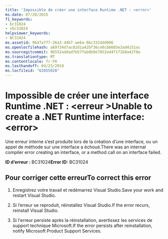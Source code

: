 ```yaml
---
title: 'Impossible de créer une interface Runtime .NET : <error>'
ms.date: 07/20/2015
f1_keywords:
- bc31024
- vbc31024
helpviewer_keywords:
- BC31024
ms.assetid: 9647a7f7-26a3-44b7-ae6a-0bc3324dd096
ms.openlocfilehash: a89734d7ac02d1a42bf36ce8cb6603e3ad4151ac
ms.sourcegitcommit: 9b552addadfb57fab0b9e7852ed4f1f1b8a42f8e
ms.translationtype: MT
ms.contentlocale: fr-FR
ms.lasthandoff: 04/23/2019
ms.locfileid: "62055028"
---
```

# <a name="unable-to-create-a-net-runtime-interface-error"></a><span data-ttu-id="5c108-102">Impossible de créer une interface Runtime .NET : \<erreur ></span><span class="sxs-lookup"><span data-stu-id="5c108-102">Unable to create a .NET Runtime interface: \<error></span></span>
<span data-ttu-id="5c108-103">Une erreur interne s’est produite lors de la création d’une interface, ou un appel de méthode sur une interface a échoué.</span><span class="sxs-lookup"><span data-stu-id="5c108-103">There was an internal compiler error creating an interface, or a method call on an interface failed.</span></span>  
  
 <span data-ttu-id="5c108-104">**ID d’erreur :** BC31024</span><span class="sxs-lookup"><span data-stu-id="5c108-104">**Error ID:** BC31024</span></span>  
  
## <a name="to-correct-this-error"></a><span data-ttu-id="5c108-105">Pour corriger cette erreur</span><span class="sxs-lookup"><span data-stu-id="5c108-105">To correct this error</span></span>  
  
1. <span data-ttu-id="5c108-106">Enregistrez votre travail et redémarrez Visual Studio.</span><span class="sxs-lookup"><span data-stu-id="5c108-106">Save your work and restart Visual Studio.</span></span>  
  
2. <span data-ttu-id="5c108-107">Si l’erreur se reproduit, réinstallez Visual Studio.</span><span class="sxs-lookup"><span data-stu-id="5c108-107">If the error recurs, reinstall Visual Studio.</span></span>  
  
3. <span data-ttu-id="5c108-108">Si l'erreur persiste après la réinstallation, avertissez les services de support technique Microsoft.</span><span class="sxs-lookup"><span data-stu-id="5c108-108">If the error persists after reinstallation, notify Microsoft Product Support Services.</span></span>  
